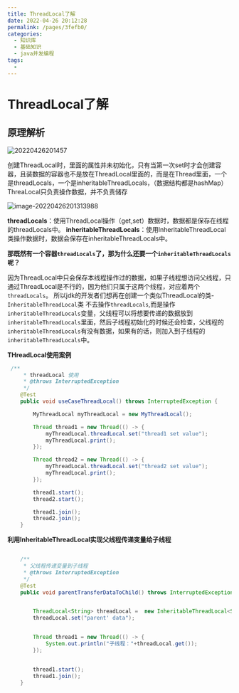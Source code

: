 ```yaml
---
title: ThreadLocal了解
date: 2022-04-26 20:12:28
permalink: /pages/3fefb0/
categories:
  - 知识库
  - 基础知识
  - java并发编程
tags:
  - 
---
```

# ThreadLocal了解
## 原理解析
![20220426201457](https://img.ggball.top/picGo/20220426201457.png)

创建ThreadLocal时，里面的属性并未初始化，只有当第一次set时才会创建容器，且装数据的容器也不是放在ThreadLocal里面的，而是在Thread里面，一个是threadLocals，一个是inheritableThreadLocals，（数据结构都是hashMap）ThreaLocal只负责操作数据，并不负责储存

![image-20220426201313988](https://img.ggball.top/picGo/image-20220426201313988.png)

**threadLocals**：使用ThreadLocal操作（get,set）数据时，数据都是保存在线程的threadLocals中。
**inheritableThreadLocals**：使用InheritableThreadLocal类操作数据时，数据会保存在inheritableThreadLocals中。

**那既然有一个容器`threadLocals`了，那为什么还要一个`inheritableThreadLocals`呢？**

因为ThreadLocal中只会保存本线程操作过的数据，如果子线程想访问父线程，只通过ThreadLocal是不行的，因为他们只属于这两个线程，对应着两个`threadLocals`。
所以jdk的开发者们想再在创建一个类似ThreadLocal的类-`InheritableThreadLocal`类 不去操作`threadLocals`,而是操作`inheritableThreadLocals`变量，父线程可以将想要传递的数据放到`inheritableThreadLocals`里面，然后子线程初始化的时候还会检查，父线程的`inheritableThreadLocals`有没有数据，如果有的话，则加入到子线程的`inheritableThreadLocals`中。

**THreadLocal使用案例**
```java
 /**
     * threadLocal 使用
     * @throws InterruptedException
     */
    @Test
    public void useCaseThreadLocal() throws InterruptedException {

        MyThreadLocal myThreadLocal = new MyThreadLocal();

        Thread thread1 = new Thread(() -> {
            myThreadLocal.threadLocal.set("thread1 set value");
            myThreadLocal.print();
        });

        Thread thread2 = new Thread(() -> {
            myThreadLocal.threadLocal.set("thread2 set value");
            myThreadLocal.print();
        });

        thread1.start();
        thread2.start();

        thread1.join();
        thread2.join();
    }
```

**利用InheritableThreadLocal实现父线程传递变量给子线程**

```java

    /**
     * 父线程传递变量到子线程
     * @throws InterruptedException
     */
    @Test
    public void parentTransferDataToChild() throws InterruptedException {


        ThreadLocal<String> threadLocal =  new InheritableThreadLocal<String>();
        threadLocal.set("parent' data");


        Thread thread1 = new Thread(() -> {
            System.out.println("子线程："+threadLocal.get());
        });


        thread1.start();
        thread1.join();
    }

```